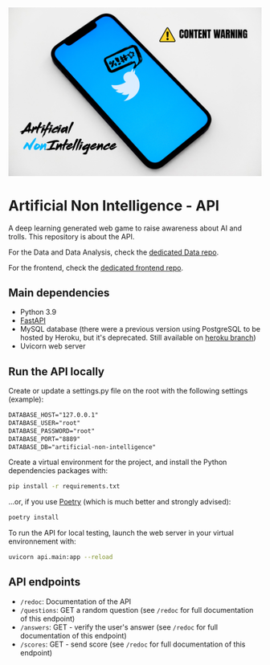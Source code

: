 <img src=/images/Cover_photo_Artifical_NonIntelligence.png>

# Artificial Non Intelligence - API

A deep learning generated web game to raise awareness about AI and trolls.
This repository is about the API.

For the Data and Data Analysis, check the [dedicated Data repo](https://github.com/bolinocroustibat/artificial-non-intelligence-data).

For the frontend, check the [dedicated frontend repo](https://github.com/bolinocroustibat/artificial-non-intelligence-frontend).


## Main dependencies

- Python 3.9
- [FastAPI](https://fastapi.tiangolo.com/)
- MySQL database (there were a previous version using PostgreSQL to be hosted by Heroku, but it's deprecated. Still available on [heroku branch](https://github.com/bolinocroustibat/artificial-non-intelligence-api/tree/heroku))
- Uvicorn web server


## Run the API locally

Create or update a settings.py file on the root with the following settings (example):
```
DATABASE_HOST="127.0.0.1"
DATABASE_USER="root"
DATABASE_PASSWORD="root"
DATABASE_PORT="8889"
DATABASE_DB="artificial-non-intelligence"
```

Create a virtual environment for the project, and install the Python dependencies packages with:
```sh
pip install -r requirements.txt
```

...or, if you use [Poetry](https://python-poetry.org/) (which is much better and strongly advised):
```sh
poetry install
```

To run the API for local testing, launch the web server in your virtual environnement with:
```sh
uvicorn api.main:app --reload
```


## API endpoints

- `/redoc`: Documentation of the API
- `/questions`: GET a random question (see `/redoc` for full documentation of this endpoint)
- `/answers`: GET - verify the user's answer (see `/redoc` for full documentation of this endpoint)
- `/scores`: GET - send score (see `/redoc` for full documentation of this endpoint)
